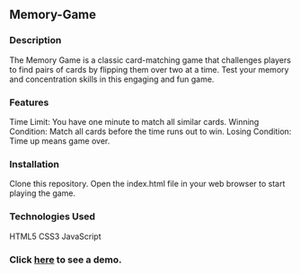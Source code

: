 ## Memory-Game
### Description
The Memory Game is a classic card-matching game that challenges players to find pairs of cards by flipping them over two at a time. Test your memory and concentration skills in this engaging and fun game.

### Features
Time Limit: You have one minute to match all similar cards.
Winning Condition: Match all cards before the time runs out to win.
Losing Condition: Time up means game over.
### Installation
Clone this repository.
Open the index.html file in your web browser to start playing the game.
### Technologies Used
HTML5
CSS3
JavaScript
### Click [here](https://shrouk-fathy.github.io/Memory-Game/) to see a demo.
